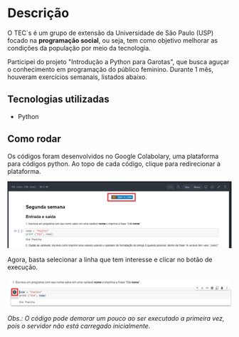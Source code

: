 # Descrição
<p>O TEC´s é um grupo de extensão da Universidade de São Paulo (USP) focado na <b>programação social</b>, ou seja, tem como objetivo melhorar as condições da população por meio da tecnologia.</p> 
<p>Participei do projeto "Introdução a Python para Garotas", que busca aguçar o conhecimento em programação do público feminino. Durante 1 mês, houveram exercícios semanais, listados abaixo.</p>

## Tecnologias utilizadas
- Python 

## Como rodar
<p>Os códigos foram desenvolvidos no Google Colabolary, uma plataforma para códigos python. Ao topo de cada código, clique para redirecionar a plataforma. </p>
<img src = "https://github.com/ThalitaRibeirao/Assets/blob/main/Python%20para%20Garotas/1.png">
<p>Agora, basta selecionar a linha que tem interesse e clicar no botão de execução.</p>
 <img src = "https://github.com/ThalitaRibeirao/Assets/blob/main/Python%20para%20Garotas/Imagem%202.png">
<p> <i> Obs.: O código pode demorar um pouco ao ser executado a primeira vez, pois o servidor não está carregado inicialmente. </i> </p>
